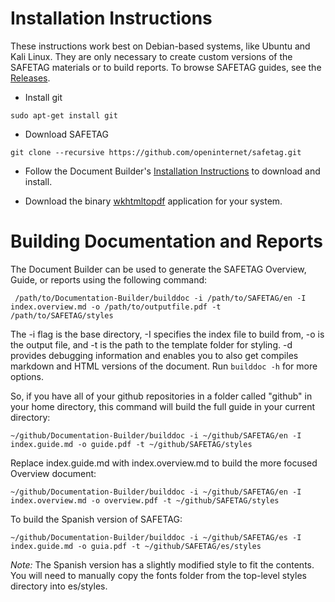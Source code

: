 # Installation Instructions

These instructions work best on Debian-based systems, like Ubuntu and Kali Linux.  They are only necessary to create custom versions of the SAFETAG materials or to build reports. To browse SAFETAG guides, see the [Releases](https://github.com/OpenInternet/SAFETAG/releases).


  * Install git

```
sudo apt-get install git
```

  * Download SAFETAG

```
git clone --recursive https://github.com/openinternet/safetag.git
```

  * Follow the Document Builder's [Installation Instructions](https://github.com/OpenInternet/Documentation-Builder/blob/master/docs/INSTALL.md) to download and install.


  * Download the binary [wkhtmltopdf](http://wkhtmltopdf.org/downloads.html) application for your system.


# Building Documentation and Reports

The Document Builder can be used to generate the SAFETAG Overview, Guide, or reports using the following command:

```
 /path/to/Documentation-Builder/builddoc -i /path/to/SAFETAG/en -I index.overview.md -o /path/to/outputfile.pdf -t /path/to/SAFETAG/styles
 ```
The -i flag is the base directory, -I specifies the index file to build from, -o is the output file, and -t is the path to the template folder for styling.  -d provides debugging information and enables you to also get compiles markdown and HTML versions of the document. Run ```builddoc -h``` for more options.

 So, if you have all of your github repositories in a folder called "github" in your home directory, this command will build the full guide in your current directory:

```
~/github/Documentation-Builder/builddoc -i ~/github/SAFETAG/en -I index.guide.md -o guide.pdf -t ~/github/SAFETAG/styles
```

Replace index.guide.md with index.overview.md to build the more focused Overview document:

```
~/github/Documentation-Builder/builddoc -i ~/github/SAFETAG/en -I index.overview.md -o overview.pdf -t ~/github/SAFETAG/styles
```


To build the Spanish version of SAFETAG:

```
~/github/Documentation-Builder/builddoc -i ~/github/SAFETAG/es -I index.guide.md -o guia.pdf -t ~/github/SAFETAG/es/styles
```
*Note:* The Spanish version has a slightly modified style to fit the contents. You will need to manually copy the fonts folder from the top-level styles directory into es/styles.